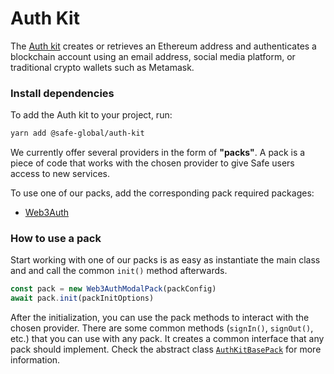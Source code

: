 # Auth Kit

The [Auth kit](https://github.com/safe-global/safe-core-sdk/tree/main/packages/auth-kit) creates or retrieves an Ethereum address and authenticates a blockchain account using an email address, social media platform, or traditional crypto wallets such as Metamask.

### Install dependencies

To add the Auth kit to your project, run:

```bash
yarn add @safe-global/auth-kit
```

We currently offer several providers in the form of **"packs"**. A pack is a piece of code that works with the chosen provider to give Safe users access to new services.

To use one of our packs, add the corresponding pack required packages:

- [Web3Auth](./Web3AuthModalPack.md#install)

### How to use a pack

Start working with one of our packs is as easy as instantiate the main class and and call the common `init()` method afterwards.

```typescript
const pack = new Web3AuthModalPack(packConfig)
await pack.init(packInitOptions)
```

After the initialization, you can use the pack methods to interact with the chosen provider. There are some common methods (`signIn()`, `signOut()`, etc.) that you can use with any pack. It creates a common interface that any pack should implement. Check the abstract class [`AuthKitBasePack`](./AuthKitBasePack.md) for more information.


